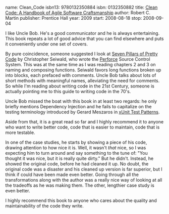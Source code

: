 name: Clean_Code
isbn13: 9780132350884
isbn: 0132350882
title: [Clean Code: A Handbook of Agile Software Craftsmanship](http://amzn.com/0132350882)
author: Robert C. Martin
publisher: Prentice Hall
year: 2009
start: 2008-08-18
stop: 2008-09-04

I like Uncle Bob.  He's a good communicator and he is always
entertaining.  This book repeats a lot of good advice that you can
find elsewhere and puts it conveniently under one set of
covers.

By pure coincidence, someone suggested I look at
[Seven Pillars of Pretty Code](http://www.perforce.com/perforce/papers/prettycode.html)
by Christopher Seiwald, who wrote the
[Perforce](http://perforce.com/) Source Control System.
This was at the same time as I was reading chapters 2 and 3 on
naming and composing functions.  Seiwald favors long functions
broken up into blocks, each prefaced with comments.  Uncle Bob
talks about lots of short methods with meaningful names,
alleviating the need for comments.  So while I'm reading about
writing code in the 21st Century, someone is actually pointing me
to this guide to writing code in the 70's.

Uncle Bob missed the boat with this book in at least two
regards: he only briefly mentions Dependency Injection and he
fails to capitalize on the testing terminology introduced by
Gerard Meszaros in
[xUnit Test Patterns](#xUnit_Test_Patterns).

Aside from that, it is a great read so far and I highly
recommend it to anyone who want to write better code, code that is
easier to maintain, code that is more testable.

In one of the case studies, he starts by showing a piece of his
code, drawing attention to how nice it is.  Well, it wasn't
_that_ nice, so I was expecting him to turn around and say
something to the tune of: "You thought it was nice, but it is
really quite dirty."  But he didn't.  Instead, he showed the
original code, before he had cleaned it up.  No doubt, the
original code was a disaster and his cleaned up version is far
superior, but I think if could have been made even better.  Going
through all the transformations along with the author was a really
nice way of looking at all the tradeoffs as he was making them.
The other, lengthier case study is even better.

I highly recommend this book to anyone who cares about the
quality and maintainability of the code they write.
